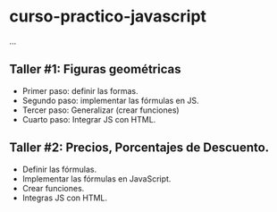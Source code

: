 # curso-practico-javascript

...

## Taller #1: Figuras geométricas

- Primer paso: definir las formas.
- Segundo paso: implementar las fórmulas en JS.
- Tercer paso: Generalizar (crear funciones)
- Cuarto paso: Integrar JS con HTML.

## Taller #2: Precios, Porcentajes de Descuento.

- Definir las fórmulas.
- Implementar las fórmulas en JavaScript.
- Crear funciones.
- Integras JS con HTML.
